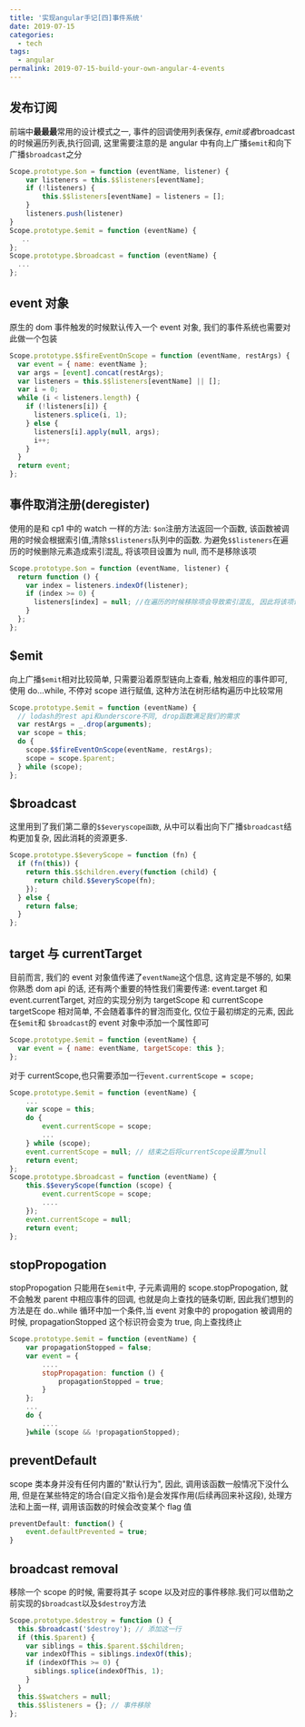 ```yaml
---
title: '实现angular手记[四]事件系统'
date: 2019-07-15
categories:
  - tech
tags:
  - angular
permalink: 2019-07-15-build-your-own-angular-4-events
---
```


## 发布订阅

前端中**最最最**常用的设计模式之一, 事件的回调使用列表保存, $emit或者$broadcast 的时候遍历列表,执行回调, 这里需要注意的是 angular 中有向上广播`$emit`和向下广播`$broadcast`之分

```javascript
Scope.prototype.$on = function (eventName, listener) {
    var listeners = this.$$listeners[eventName];
    if (!listeners) {
        this.$$listeners[eventName] = listeners = [];
    }
    listeners.push(listener)
}
Scope.prototype.$emit = function (eventName) {
   ..
};
Scope.prototype.$broadcast = function (eventName) {
  ...
};
```

## event 对象

原生的 dom 事件触发的时候默认传入一个 event 对象, 我们的事件系统也需要对此做一个包装

```javascript
Scope.prototype.$$fireEventOnScope = function (eventName, restArgs) {
  var event = { name: eventName };
  var args = [event].concat(restArgs);
  var listeners = this.$$listeners[eventName] || [];
  var i = 0;
  while (i < listeners.length) {
    if (!listeners[i]) {
      listeners.splice(i, 1);
    } else {
      listeners[i].apply(null, args);
      i++;
    }
  }
  return event;
};
```

## 事件取消注册(deregister)

使用的是和 cp1 中的 watch 一样的方法: `$on`注册方法返回一个函数, 该函数被调用的时候会根据索引值,清除`$$listeners`队列中的函数. 为避免`$$listeners`在遍历的时候删除元素造成索引混乱, 将该项目设置为 null, 而不是移除该项

```javascript
Scope.prototype.$on = function (eventName, listener) {
  return function () {
    var index = listeners.indexOf(listener);
    if (index >= 0) {
      listeners[index] = null; //在遍历的时候移除项会导致索引混乱, 因此将该项设为空
    }
  };
};
```

## \$emit

向上广播`$emit`相对比较简单, 只需要沿着原型链向上查看, 触发相应的事件即可, 使用 do...while, 不停对 scope 进行赋值, 这种方法在树形结构遍历中比较常用

```javascript
Scope.prototype.$emit = function (eventName) {
  // lodash的rest api和underscore不同, drop函数满足我们的需求
  var restArgs = _.drop(arguments);
  var scope = this;
  do {
    scope.$$fireEventOnScope(eventName, restArgs);
    scope = scope.$parent;
  } while (scope);
};
```

## \$broadcast

这里用到了我们第二章的`$$everyscope函数`, 从中可以看出向下广播`$broadcast`结构更加复杂, 因此消耗的资源更多.

```javascript
Scope.prototype.$$everyScope = function (fn) {
  if (fn(this)) {
    return this.$$children.every(function (child) {
      return child.$$everyScope(fn);
    });
  } else {
    return false;
  }
};
```

## target 与 currentTarget

目前而言, 我们的 event 对象值传递了`eventName`这个信息, 这肯定是不够的, 如果你熟悉 dom api 的话, 还有两个重要的特性我们需要传递: event.target 和 event.currentTarget, 对应的实现分别为 targetScope 和 currentScope
targetScope 相对简单, 不会随着事件的冒泡而变化, 仅位于最初绑定的元素, 因此在`$emit`和 `$broadcast`的 event 对象中添加一个属性即可

```javascript
Scope.prototype.$emit = function (eventName) {
  var event = { name: eventName, targetScope: this };
};
```

对于 currentScope,也只需要添加一行`event.currentScope = scope;`

```javascript
Scope.prototype.$emit = function (eventName) {
    ...
    var scope = this;
    do {
        event.currentScope = scope;
        ...
    } while (scope);
    event.currentScope = null; // 结束之后将currentScope设置为null
    return event;
};
Scope.prototype.$broadcast = function (eventName) {
    this.$$everyScope(function (scope) {
        event.currentScope = scope;
        ....
    });
    event.currentScope = null;
    return event;
};
```

## stopPropogation

stopPropogation 只能用在`$emit`中, 子元素调用的 scope.stopPropogation, 就不会触发 parent 中相应事件的回调, 也就是向上查找的链条切断, 因此我们想到的方法是在 do..while 循环中加一个条件,当 event 对象中的 propogation 被调用的时候, propagationStopped 这个标识符会变为 true, 向上查找终止

```javascript
Scope.prototype.$emit = function (eventName) {
    var propagationStopped = false;
    var event = {
        ....
        stopPropagation: function () {
            propagationStopped = true;
        }
    };
    ...
    do {
        ....
    }while (scope && !propagationStopped);
```

## preventDefault

scope 类本身并没有任何内置的"默认行为", 因此, 调用该函数一般情况下没什么用, 但是在某些特定的场合(自定义指令)是会发挥作用(后续再回来补这段), 处理方法和上面一样, 调用该函数的时候会改变某个 flag 值

```javascript
preventDefault: function() {
    event.defaultPrevented = true;
}
```

## broadcast removal

移除一个 scope 的时候, 需要将其子 scope 以及对应的事件移除.我们可以借助之前实现的`$broadcast`以及`$destroy`方法

```javascript
Scope.prototype.$destroy = function () {
  this.$broadcast('$destroy'); // 添加这一行
  if (this.$parent) {
    var siblings = this.$parent.$$children;
    var indexOfThis = siblings.indexOf(this);
    if (indexOfThis >= 0) {
      siblings.splice(indexOfThis, 1);
    }
  }
  this.$$watchers = null;
  this.$$listeners = {}; // 事件移除
};
```
